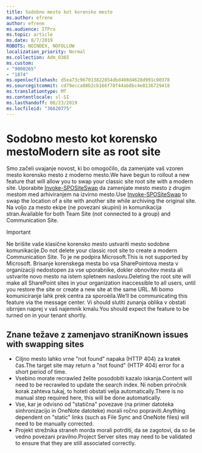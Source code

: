 ```yaml
---
title: Sodobno mesto kot korensko mesto
ms.author: efrene
author: efrene
ms.audience: ITPro
ms.topic: article
ms.date: 8/7/2019
ROBOTS: NOINDEX, NOFOLLOW
localization_priority: Normal
ms.collection: Adm_O365
ms.custom:
- "9000265"
- "1874"
ms.openlocfilehash: d5ea73c967013822854dbd408d4628d991c90378
ms.sourcegitcommit: cd79ecca88b2cb166f78f44ab8bc4e8136729418
ms.translationtype: MT
ms.contentlocale: sl-SI
ms.lasthandoff: 08/23/2019
ms.locfileid: "36620775"
---
```

# <a name="modern-site-as-root-site"></a><span data-ttu-id="33039-102">Sodobno mesto kot korensko mesto</span><span class="sxs-lookup"><span data-stu-id="33039-102">Modern site as root site</span></span>

<span data-ttu-id="33039-103">Smo začeli uvajanje novost, ki bo omogočilo, da zamenjate vaš vzoren mesto korensko mesto z moderno mesto.</span><span class="sxs-lookup"><span data-stu-id="33039-103">We have begun to rollout a new feature that will allow you to swap your classic site root site with a modern site.</span></span> <span data-ttu-id="33039-104">Uporabite [Invoke-SPOSiteSwap](https://docs.microsoft.com/powershell/module/sharepoint-online/invoke-spositeswap?view=sharepoint-ps) da zamenjate mesto mesto z drugim mestom med arhiviranjem na izvirno mesto.</span><span class="sxs-lookup"><span data-stu-id="33039-104">Use [Invoke-SPOSiteSwap](https://docs.microsoft.com/powershell/module/sharepoint-online/invoke-spositeswap?view=sharepoint-ps) to swap the location of a site with another site while archiving the original site.</span></span> <span data-ttu-id="33039-105">Na voljo za mesto ekipe (ne povezani skupini) in komunikacija stran.</span><span class="sxs-lookup"><span data-stu-id="33039-105">Available for both Team Site (not connected to a group) and Communication Site.</span></span> 

>[!Important]
> <span data-ttu-id="33039-106">Ne brišite vaše klasične korensko mesto ustvariti mesto sodobne komunikacije.</span><span class="sxs-lookup"><span data-stu-id="33039-106">Do not delete your classic root site to create a modern Communication Site.</span></span> <span data-ttu-id="33039-107">To je ne podpira Microsoft.</span><span class="sxs-lookup"><span data-stu-id="33039-107">This is not supported by Microsoft.</span></span> <span data-ttu-id="33039-108">Brisanje korenskega mesta bo vsa SharePointova mesta v organizaciji nedostopen za vse uporabnike, dokler obnovitev mesta ali ustvarite novo mesto na istem spletnem naslovu.</span><span class="sxs-lookup"><span data-stu-id="33039-108">Deleting the root site will make all SharePoint sites in your organization inaccessible to all users, until you restore the site or create a new site at the same URL.</span></span> <span data-ttu-id="33039-109">Mi bomo komuniciranje lahk prek centra za sporoèila.</span><span class="sxs-lookup"><span data-stu-id="33039-109">We’ll be communicating this feature via the message center.</span></span> <span data-ttu-id="33039-110">Vi should slutiti zunanja oblika v obstati obrnjen naprej v vaš najemnik kmalu.</span><span class="sxs-lookup"><span data-stu-id="33039-110">You should expect the feature to be turned on in your tenant shortly.</span></span>

## <a name="known-issues-with-swapping-sites"></a><span data-ttu-id="33039-111">Znane težave z zamenjavo strani</span><span class="sxs-lookup"><span data-stu-id="33039-111">Known issues with swapping sites</span></span>
- <span data-ttu-id="33039-112">Ciljno mesto lahko vrne "not found" napaka (HTTP 404) za kratek čas.</span><span class="sxs-lookup"><span data-stu-id="33039-112">The target site may return a "not found" (HTTP 404) error for a short period of time.</span></span>
- <span data-ttu-id="33039-113">Vsebino morate recrawled želite posodobiti kazalo iskanja.</span><span class="sxs-lookup"><span data-stu-id="33039-113">Content will need to be recrawled to update the search index.</span></span> <span data-ttu-id="33039-114">Ni noben priročnik korak zahteva tukaj, to hoteti obstati velja automatically.</span><span class="sxs-lookup"><span data-stu-id="33039-114">There is no manual step required here, this will be done automatically.</span></span>
- <span data-ttu-id="33039-115">Vse, kar je odvisno od "statična" povezave (na primer datoteka sinhronizacijo in OneNote datoteke) morali ročno popraviti.</span><span class="sxs-lookup"><span data-stu-id="33039-115">Anything dependent on "static" links (such as File Sync and OneNote files) will need to be manually corrected.</span></span>
- <span data-ttu-id="33039-116">Projekt strežnika straneh morda morali potrditi, da se zagotovi, da so še vedno povezani pravilno.</span><span class="sxs-lookup"><span data-stu-id="33039-116">Project Server sites may need to be validated to ensure that they are still associated correctly.</span></span> 
